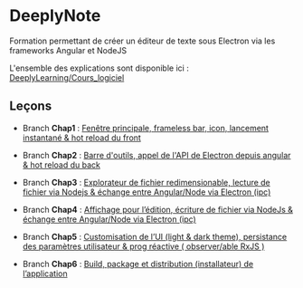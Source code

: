 # DeeplyNote
Formation permettant de créer un éditeur de texte sous Electron via les frameworks Angular et NodeJS

L'ensemble des explications sont disponible ici :
[DeeplyLearning/Cours_logiciel](https://deeplylearning.fr/cours-logiciel/ "DeeplyLearning/Cours_logiciel")

## Leçons
- Branch **Chap1** : [Fenêtre principale, frameless bar, icon, lancement instantané & hot reload du front](https://deeplylearning.fr/cours-logiciel-electron/chap-1-fenetre-principale-frameless-bar-icon-lancement-instantane-hot-reload-du-front/ "Fenêtre principale, frameless bar, icon, lancement instantané & hot reload du front")  

- Branch **Chap2** : [Barre d'outils, appel de l'API de Electron depuis angular & hot reload du back](https://deeplylearning.fr/cours-logiciel-electron/chap-2-barre-doutils-appel-de-lapi-de-electron-depuis-angular-hot-reload-du-back/ "Barre d'outils, appel de l'API de Electron depuis angular & hot reload du back")  

- Branch **Chap3** : [Explorateur de fichier redimensionable, lecture de fichier via Nodejs & échange entre Angular/Node via Electron (ipc)](https://deeplylearning.fr/cours-logiciel-electron/chap-3-explorateur-de-fichier-redimensionable-lecture-de-fichier-via-nodejs-echange-entre-angular-node-via-electron-ipc/ "Explorateur de fichier redimensionable, lecture de fichier via Nodejs & échange entre Angular/Node via Electron (ipc)")  

- Branch **Chap4** : [Affichage pour l’édition, écriture de fichier via NodeJs & échange entre Angular/Node via Electron (ipc)](https://deeplylearning.fr/cours-logiciel-electron/chap-4-affichage-pour-ledition-ecriture-de-fichier-via-nodejs-echange-entre-angular-node-via-electron-ipc/ "Affichage pour l’édition, écriture de fichier via NodeJs & échange entre Angular/Node via Electron (ipc)") 

- Branch **Chap5** : [Customisation de l’UI (light & dark theme), persistance des paramètres utilisateur & prog réactive ( observer/able RxJS )](https://deeplylearning.fr/cours-logiciel-electron/chap-5-customisation-de-lui-light-dark-theme-persistance-des-parametres-utilisateur-prog-reactive-observer-able-rxjs/ "Customisation de l’UI (light & dark theme), persistance des paramètres utilisateur & prog réactive ( observer/able RxJS )") 

- Branch **Chap6** : [Build, package et distribution (installateur) de l’application](https://deeplylearning.fr/cours-logiciel-electron/chap-6-build-package-et-distribution-installateur-de-lapplication/ "Build, package et distribution (installateur) de l’application") 
